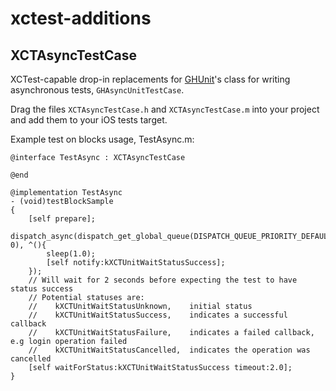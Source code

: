 xctest-additions
=============

XCTAsyncTestCase
---------------
XCTest-capable drop-in replacements for [GHUnit](https://github.com/gabriel/gh-unit/)'s class for writing asynchronous tests, `GHAsyncUnitTestCase`.

Drag the files `XCTAsyncTestCase.h` and `XCTAsyncTestCase.m` into your project and add them to your iOS tests target.


Example test on blocks usage, TestAsync.m:
```
@interface TestAsync : XCTAsyncTestCase

@end

@implementation TestAsync
- (void)testBlockSample
{
    [self prepare];
    dispatch_async(dispatch_get_global_queue(DISPATCH_QUEUE_PRIORITY_DEFAULT, 0), ^(){
        sleep(1.0);
        [self notify:kXCTUnitWaitStatusSuccess];
    });
    // Will wait for 2 seconds before expecting the test to have status success
    // Potential statuses are:
    //    kXCTUnitWaitStatusUnknown,    initial status
    //    kXCTUnitWaitStatusSuccess,    indicates a successful callback
    //    kXCTUnitWaitStatusFailure,    indicates a failed callback, e.g login operation failed
    //    kXCTUnitWaitStatusCancelled,  indicates the operation was cancelled
    [self waitForStatus:kXCTUnitWaitStatusSuccess timeout:2.0];
}
```
